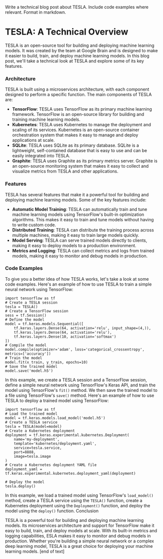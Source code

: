  Write a technical blog post about TESLA. Include code examples where relevant. Format in markdown.
# TESLA: A Technical Overview

TESLA is an open-source tool for building and deploying machine learning models. It was created by the team at Google Brain and is designed to make it easier to build, train, and deploy machine learning models. In this blog post, we'll take a technical look at TESLA and explore some of its key features.
### Architecture

TESLA is built using a microservices architecture, with each component designed to perform a specific function. The main components of TESLA are:

* **TensorFlow**: TESLA uses TensorFlow as its primary machine learning framework. TensorFlow is an open-source library for building and training machine learning models.
* **Kubernetes**: TESLA uses Kubernetes to manage the deployment and scaling of its services. Kubernetes is an open-source container orchestration system that makes it easy to manage and deploy applications at scale.
* **SQLite**: TESLA uses SQLite as its primary database. SQLite is a lightweight, self-contained database that is easy to use and can be easily integrated into TESLA.
* **Graphite**: TESLA uses Graphite as its primary metrics server. Graphite is an open-source monitoring system that makes it easy to collect and visualize metrics from TESLA and other applications.
### Features

TESLA has several features that make it a powerful tool for building and deploying machine learning models. Some of the key features include:

* **Automatic Model Training**: TESLA can automatically train and tune machine learning models using TensorFlow's built-in optimization algorithms. This makes it easy to train and tune models without having to write custom code.
* **Distributed Training**: TESLA can distribute the training process across multiple machines, making it easy to train large models quickly.
* **Model Serving**: TESLA can serve trained models directly to clients, making it easy to deploy models to a production environment.
* **Metrics and Logging**: TESLA can collect metrics and logs from trained models, making it easy to monitor and debug models in production.
### Code Examples

To give you a better idea of how TESLA works, let's take a look at some code examples. Here's an example of how to use TESLA to train a simple neural network using TensorFlow:
```
import tensorflow as tf
# Create a TESLA session
tesla = TESLA()
# Create a TensorFlow session
sess = tf.Session()
# Define the model
model = tf.keras.models.Sequential([
    tf.keras.layers.Dense(64, activation='relu', input_shape=(4,)),
    tf.keras.layers.Dense(64, activation='relu'),
    tf.keras.layers.Dense(10, activation='softmax')
])
# Compile the model
model.compile(optimizer='adam', loss='categorical_crossentropy', metrics=['accuracy'])
# Train the model
model.fit(x_train, y_train, epochs=10)
# Save the trained model
model.save('model.h5')
```
In this example, we create a TESLA session and a TensorFlow session, define a simple neural network using TensorFlow's Keras API, and train the model using TensorFlow's `fit()` method. We then save the trained model to a file using TensorFlow's `save()` method.
Here's an example of how to use TESLA to deploy a trained model using TensorFlow:
```
import tensorflow as tf
# Load the trained model
model = tf.keras.models.load_model('model.h5')
# Create a TESLA service
tesla = TESLA(model=model)
# Create a Kubernetes deployment
deployment = tf.keras.experimental.kubernetes.Deployment(
    name='my-deployment',
    template='kubernetes/deployment.yaml',
    service=tesla.service,
    port=8888,
    image=tesla.image
)
# Create a Kubernetes deployment YAML file
deployment_yaml = tf.keras.experimental.kubernetes.deployment_yaml(deployment)

# Deploy the model
tesla.deploy()
```
In this example, we load a trained model using TensorFlow's `load_model()` method, create a TESLA service using the `TESLA()` function, create a Kubernetes deployment using the `Deployment()` function, and deploy the model using the `deploy()` function.
Conclusion

TESLA is a powerful tool for building and deploying machine learning models. Its microservices architecture and support for TensorFlow make it easy to build, train, and deploy models at scale. With its built-in metrics and logging capabilities, ESLA makes it easy to monitor and debug models in production. Whether you're building a simple neural network or a complex deep learning model, TESLA is a great choice for deploying your machine learning models. [end of text]


